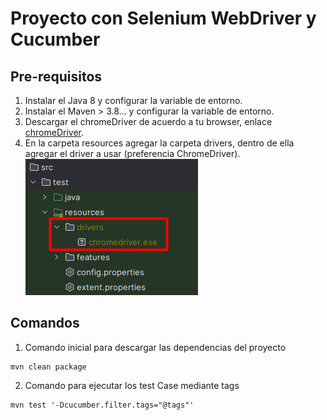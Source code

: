 # Proyecto con Selenium WebDriver y Cucumber

## Pre-requisitos
1. Instalar el Java 8 y configurar la variable de entorno.
2. Instalar el Maven > 3.8... y configurar la variable de entorno.
3. Descargar el chromeDriver de acuerdo a tu browser, enlace [chromeDriver](https://googlechromelabs.github.io/chrome-for-testing/).
4. En la carpeta resources agregar la carpeta drivers, dentro de ella agregar el driver a usar (preferencia ChromeDriver).
![Imagen referencial](https://github.com/carlosqaautomation/template-selenium/blob/proyecto-curso/img/driver.png)

## Comandos
1. Comando inicial para descargar las dependencias del proyecto
```
mvn clean package
```
2. Comando para ejecutar los test Case mediante tags
```
mvn test '-Dcucumber.filter.tags="@tags"'
```

